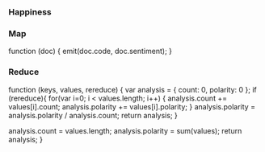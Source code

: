 ### Happiness ###

### Map ###

function (doc) {
  emit(doc.code, doc.sentiment);
}

### Reduce ###

function (keys, values, rereduce) {
  var analysis = { count: 0, polarity: 0 };
  if (rereduce){
        for(var i=0; i < values.length; i++) {
            analysis.count += values[i].count;
            analysis.polarity += values[i].polarity;
        }
        analysis.polarity = analysis.polarity / analysis.count;
        return analysis;
  }

  analysis.count = values.length;
  analysis.polarity = sum(values);
  return analysis;
}
